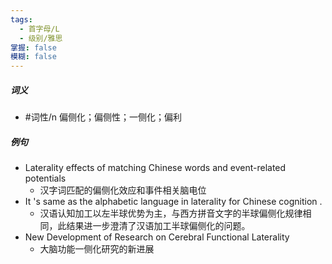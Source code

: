 ```yaml
---
tags:
  - 首字母/L
  - 级别/雅思
掌握: false
模糊: false
---
```

##### 词义
- #词性/n  偏侧化；偏侧性；一侧化；偏利
##### 例句
- Laterality effects of matching Chinese words and event-related potentials
	- 汉字词匹配的偏侧化效应和事件相关脑电位
- It 's same as the alphabetic language in laterality for Chinese cognition .
	- 汉语认知加工以左半球优势为主，与西方拼音文字的半球偏侧化规律相同，此结果进一步澄清了汉语加工半球偏侧化的问题。
- New Development of Research on Cerebral Functional Laterality
	- 大脑功能一侧化研究的新进展
